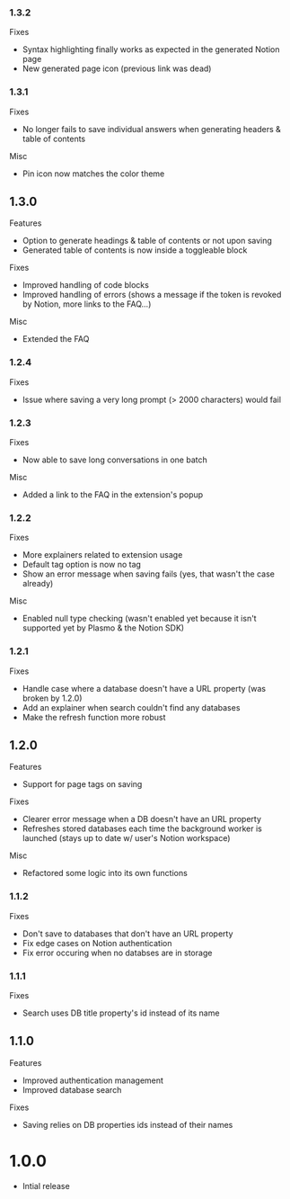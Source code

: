### 1.3.2

Fixes

- Syntax highlighting finally works as expected in the generated Notion page
- New generated page icon (previous link was dead)

### 1.3.1

Fixes

- No longer fails to save individual answers when generating headers & table of contents

Misc

- Pin icon now matches the color theme

## 1.3.0

Features

- Option to generate headings & table of contents or not upon saving
- Generated table of contents is now inside a toggleable block

Fixes

- Improved handling of code blocks
- Improved handling of errors (shows a message if the token is revoked by Notion, more links to the FAQ...)

Misc

- Extended the FAQ

### 1.2.4

Fixes

- Issue where saving a very long prompt (> 2000 characters) would fail

### 1.2.3

Fixes

- Now able to save long conversations in one batch

Misc

- Added a link to the FAQ in the extension's popup

### 1.2.2

Fixes

- More explainers related to extension usage
- Default tag option is now no tag
- Show an error message when saving fails (yes, that wasn't the case already)

Misc

- Enabled null type checking (wasn't enabled yet because it isn't supported yet by Plasmo & the Notion SDK)

### 1.2.1

Fixes

- Handle case where a database doesn't have a URL property (was broken by 1.2.0)
- Add an explainer when search couldn't find any databases
- Make the refresh function more robust

## 1.2.0

Features

- Support for page tags on saving

Fixes

- Clearer error message when a DB doesn't have an URL property
- Refreshes stored databases each time the background worker is launched (stays up to date w/ user's Notion workspace)

Misc

- Refactored some logic into its own functions

### 1.1.2

Fixes

- Don't save to databases that don't have an URL property
- Fix edge cases on Notion authentication
- Fix error occuring when no databses are in storage

### 1.1.1

Fixes

- Search uses DB title property's id instead of its name

## 1.1.0

Features

- Improved authentication management
- Improved database search

Fixes

- Saving relies on DB properties ids instead of their names

# 1.0.0

- Intial release
